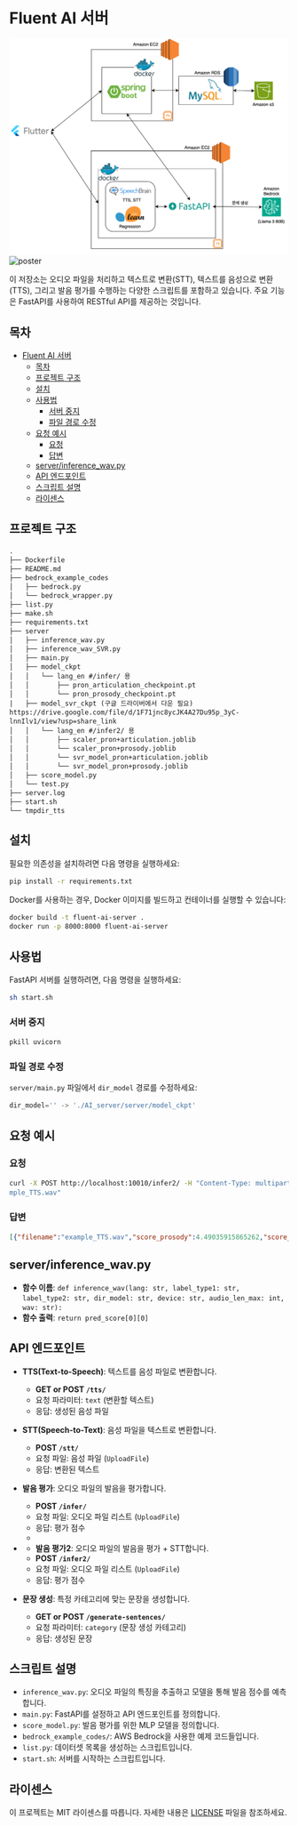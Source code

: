 # Fluent AI 서버
<img src="fluent%20Architecture.png" width="600" alt="Architecture">  
<img src="https://raw.githubusercontent.com/ColdTbrew/AI_server/refs/heads/main/캡스톤디자인-1학기-전시판넬-양식.png" alt="poster">

이 저장소는 오디오 파일을 처리하고 텍스트로 변환(STT), 텍스트를 음성으로 변환(TTS), 그리고 발음 평가를 수행하는 다양한 스크립트를 포함하고 있습니다. 주요 기능은 FastAPI를 사용하여 RESTful API를 제공하는 것입니다.
## 목차

- [Fluent AI 서버](#fluent-ai-서버)
  - [목차](#목차)
  - [프로젝트 구조](#프로젝트-구조)
  - [설치](#설치)
  - [사용법](#사용법)
    - [서버 중지](#서버-중지)
    - [파일 경로 수정](#파일-경로-수정)
  - [요청 예시](#요청-예시)
    - [요청](#요청)
    - [답변](#답변)
  - [server/inference\_wav.py](#serverinference_wavpy)
  - [API 엔드포인트](#api-엔드포인트)
  - [스크립트 설명](#스크립트-설명)
  - [라이센스](#라이센스)

## 프로젝트 구조

```
.
├── Dockerfile
├── README.md
├── bedrock_example_codes
│   ├── bedrock.py
│   └── bedrock_wrapper.py
├── list.py
├── make.sh
├── requirements.txt
├── server
│   ├── inference_wav.py
│   ├── inference_wav_SVR.py
│   ├── main.py
│   ├── model_ckpt
│   │   └── lang_en #/infer/ 용
│   │       ├── pron_articulation_checkpoint.pt
│   │       └── pron_prosody_checkpoint.pt
|   ├── model_svr_ckpt (구글 드라이버에서 다운 필요) https://drive.google.com/file/d/1F71jnc8ycJK4A27Du95p_3yC-lnnIlv1/view?usp=share_link
│   │   └── lang_en #/infer2/ 용
│   │       ├── scaler_pron+articulation.joblib  
│   │       └── scaler_pron+prosody.joblib  
│   │       └── svr_model_pron+articulation.joblib  
│   │       └── svr_model_pron+prosody.joblib
│   ├── score_model.py
│   └── test.py
├── server.log
├── start.sh
└── tmpdir_tts
```

## 설치

필요한 의존성을 설치하려면 다음 명령을 실행하세요:

```bash
pip install -r requirements.txt
```

Docker를 사용하는 경우, Docker 이미지를 빌드하고 컨테이너를 실행할 수 있습니다:

```bash
docker build -t fluent-ai-server .
docker run -p 8000:8000 fluent-ai-server
```

## 사용법

FastAPI 서버를 실행하려면, 다음 명령을 실행하세요:

```bash
sh start.sh
```

### 서버 중지

```bash
pkill uvicorn
```

### 파일 경로 수정

`server/main.py` 파일에서 `dir_model` 경로를 수정하세요:

```python
dir_model='' -> './AI_server/server/model_ckpt'
```

## 요청 예시

### 요청

```bash
curl -X POST http://localhost:10010/infer2/ -H "Content-Type: multipart/form-data" -F "files=@/home/ec2-user/AI_server/server/exa
mple_TTS.wav"
```

### 답변

```json
[{"filename":"example_TTS.wav","score_prosody":4.49035915865262,"score_articulation":4.49035915865262,"total_score":8.98071831730524,"transcription":"DID HE WRITE STORIES WHEN HE WAS YOUNGER I THINK HE USED TO WRITE NOVELS"}]
```

## server/inference_wav.py

- **함수 이름**: `def inference_wav(lang: str, label_type1: str, label_type2: str, dir_model: str, device: str, audio_len_max: int, wav: str):`
- **함수 출력**: `return pred_score[0][0]`

## API 엔드포인트

- **TTS(Text-to-Speech)**: 텍스트를 음성 파일로 변환합니다.
  - **GET or POST `/tts/`**
  - 요청 파라미터: `text` (변환할 텍스트)
  - 응답: 생성된 음성 파일

- **STT(Speech-to-Text)**: 음성 파일을 텍스트로 변환합니다.
  - **POST `/stt/`**
  - 요청 파일: 음성 파일 (`UploadFile`)
  - 응답: 변환된 텍스트

- **발음 평가**: 오디오 파일의 발음을 평가합니다.
  - **POST `/infer/`**
  - 요청 파일: 오디오 파일 리스트 (`UploadFile`)
  - 응답: 평가 점수
  - 
- - **발음 평가2**: 오디오 파일의 발음을 평가 + STT합니다.
  - **POST `/infer2/`**
  - 요청 파일: 오디오 파일 리스트 (`UploadFile`)
  - 응답: 평가 점수  

- **문장 생성**: 특정 카테고리에 맞는 문장을 생성합니다.
  - **GET or POST `/generate-sentences/`**
  - 요청 파라미터: `category` (문장 생성 카테고리)
  - 응답: 생성된 문장

## 스크립트 설명

- `inference_wav.py`: 오디오 파일의 특징을 추출하고 모델을 통해 발음 점수를 예측합니다.
- `main.py`: FastAPI를 설정하고 API 엔드포인트를 정의합니다.
- `score_model.py`: 발음 평가를 위한 MLP 모델을 정의합니다.
- `bedrock_example_codes/`: AWS Bedrock을 사용한 예제 코드들입니다.
- `list.py`: 데이터셋 목록을 생성하는 스크립트입니다.
- `start.sh`: 서버를 시작하는 스크립트입니다.


## 라이센스

이 프로젝트는 MIT 라이센스를 따릅니다. 자세한 내용은 [LICENSE](LICENSE) 파일을 참조하세요.
